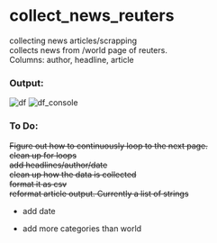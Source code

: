 # collect_news_reuters
collecting news articles/scrapping </br>
collects news from /world page of reuters. </br>
Columns: author, headline, article </br>

### Output:

![df](https://user-images.githubusercontent.com/60686512/114027838-19b93e00-9878-11eb-9b08-201259f5502a.PNG)
![df_console](https://user-images.githubusercontent.com/60686512/114027739-fc846f80-9877-11eb-9e1e-95d68a8c1cc3.PNG)



### To Do:
~~Figure out how to continuously loop to the next page.~~ <br>
~~clean up for loops~~ <br>
~~add headlines/author/date~~ <br>
~~clean up how the data is collected~~ <br>
~~format it as csv~~ <br>
~~reformat article output. Currently a list of strings~~
- add date

- add more categories than world
